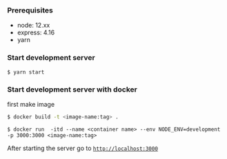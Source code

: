 ### Prerequisites
- node: 12.xx
- express: 4.16
- yarn

### Start development server

```shell
$ yarn start
```

### Start development server with docker

first make image 
```bash
$ docker build -t <image-name:tag> .
```


```shell
$ docker run  -itd --name <container name> --env NODE_ENV=development -p 3000:3000 <image-name:tag>
```


After starting the server
go to [`http://localhost:3000`](http://localhost:3000)
